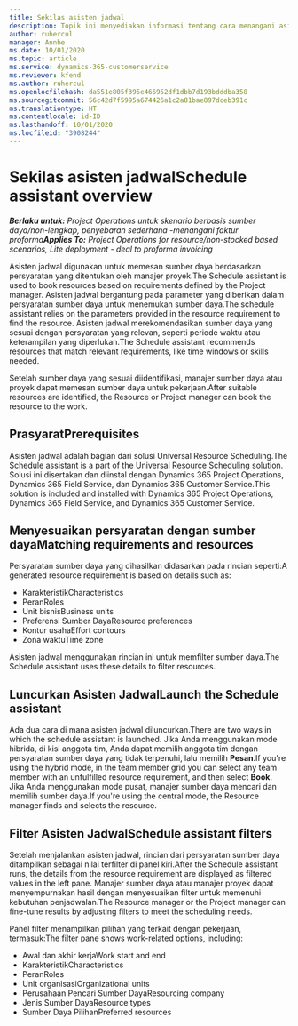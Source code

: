```yaml
---
title: Sekilas asisten jadwal
description: Topik ini menyediakan informasi tentang cara menangani asisten jadwal untuk memesan sumber daya.
author: ruhercul
manager: Annbe
ms.date: 10/01/2020
ms.topic: article
ms.service: dynamics-365-customerservice
ms.reviewer: kfend
ms.author: ruhercul
ms.openlocfilehash: da551e805f395e466952df1dbb7d193bdddba358
ms.sourcegitcommit: 56c42d7f5995a674426a1c2a81bae897dceb391c
ms.translationtype: HT
ms.contentlocale: id-ID
ms.lasthandoff: 10/01/2020
ms.locfileid: "3908244"
---
```

# <a name="schedule-assistant-overview"></a><span data-ttu-id="86b74-103">Sekilas asisten jadwal</span><span class="sxs-lookup"><span data-stu-id="86b74-103">Schedule assistant overview</span></span>

<span data-ttu-id="86b74-104">_**Berlaku untuk:** Project Operations untuk skenario berbasis sumber daya/non-lengkap, penyebaran sederhana -menangani faktur proforma_</span><span class="sxs-lookup"><span data-stu-id="86b74-104">_**Applies To:** Project Operations for resource/non-stocked based scenarios, Lite deployment - deal to proforma invoicing_</span></span>

<span data-ttu-id="86b74-105">Asisten jadwal digunakan untuk memesan sumber daya berdasarkan persyaratan yang ditentukan oleh manajer proyek.</span><span class="sxs-lookup"><span data-stu-id="86b74-105">The Schedule assistant is used to book resources based on requirements defined by the Project manager.</span></span> <span data-ttu-id="86b74-106">Asisten jadwal bergantung pada parameter yang diberikan dalam persyaratan sumber daya untuk menemukan sumber daya.</span><span class="sxs-lookup"><span data-stu-id="86b74-106">The schedule assistant relies on the parameters provided in the resource requirement to find the resource.</span></span> <span data-ttu-id="86b74-107">Asisten jadwal merekomendasikan sumber daya yang sesuai dengan persyaratan yang relevan, seperti periode waktu atau keterampilan yang diperlukan.</span><span class="sxs-lookup"><span data-stu-id="86b74-107">The Schedule assistant recommends resources that match relevant requirements, like time windows or skills needed.</span></span>

<span data-ttu-id="86b74-108">Setelah sumber daya yang sesuai diidentifikasi, manajer sumber daya atau proyek dapat memesan sumber daya untuk pekerjaan.</span><span class="sxs-lookup"><span data-stu-id="86b74-108">After suitable resources are identified, the Resource or Project manager can book the resource to the work.</span></span>

## <a name="prerequisites"></a><span data-ttu-id="86b74-109">Prasyarat</span><span class="sxs-lookup"><span data-stu-id="86b74-109">Prerequisites</span></span>

<span data-ttu-id="86b74-110">Asisten jadwal adalah bagian dari solusi Universal Resource Scheduling.</span><span class="sxs-lookup"><span data-stu-id="86b74-110">The Schedule assistant is a part of the Universal Resource Scheduling solution.</span></span> <span data-ttu-id="86b74-111">Solusi ini disertakan dan diinstal dengan Dynamics 365 Project Operations, Dynamics 365 Field Service, dan Dynamics 365 Customer Service.</span><span class="sxs-lookup"><span data-stu-id="86b74-111">This solution is included and installed with Dynamics 365 Project Operations, Dynamics 365 Field Service, and Dynamics 365 Customer Service.</span></span>

## <a name="matching-requirements-and-resources"></a><span data-ttu-id="86b74-112">Menyesuaikan persyaratan dengan sumber daya</span><span class="sxs-lookup"><span data-stu-id="86b74-112">Matching requirements and resources</span></span>

<span data-ttu-id="86b74-113">Persyaratan sumber daya yang dihasilkan didasarkan pada rincian seperti:</span><span class="sxs-lookup"><span data-stu-id="86b74-113">A generated resource requirement is based on details such as:</span></span>

-   <span data-ttu-id="86b74-114">Karakteristik</span><span class="sxs-lookup"><span data-stu-id="86b74-114">Characteristics</span></span>
-   <span data-ttu-id="86b74-115">Peran</span><span class="sxs-lookup"><span data-stu-id="86b74-115">Roles</span></span>
-   <span data-ttu-id="86b74-116">Unit bisnis</span><span class="sxs-lookup"><span data-stu-id="86b74-116">Business units</span></span>
-   <span data-ttu-id="86b74-117">Preferensi Sumber Daya</span><span class="sxs-lookup"><span data-stu-id="86b74-117">Resource preferences</span></span>
-   <span data-ttu-id="86b74-118">Kontur usaha</span><span class="sxs-lookup"><span data-stu-id="86b74-118">Effort contours</span></span>
-   <span data-ttu-id="86b74-119">Zona waktu</span><span class="sxs-lookup"><span data-stu-id="86b74-119">Time zone</span></span>

<span data-ttu-id="86b74-120">Asisten jadwal menggunakan rincian ini untuk memfilter sumber daya.</span><span class="sxs-lookup"><span data-stu-id="86b74-120">The Schedule assistant uses these details to filter resources.</span></span>

## <a name="launch-the-schedule-assistant"></a><span data-ttu-id="86b74-121">Luncurkan Asisten Jadwal</span><span class="sxs-lookup"><span data-stu-id="86b74-121">Launch the Schedule assistant</span></span>

<span data-ttu-id="86b74-122">Ada dua cara di mana asisten jadwal diluncurkan.</span><span class="sxs-lookup"><span data-stu-id="86b74-122">There are two ways in which the schedule assistant is launched.</span></span> <span data-ttu-id="86b74-123">Jika Anda menggunakan mode hibrida, di kisi anggota tim, Anda dapat memilih anggota tim dengan persyaratan sumber daya yang tidak terpenuhi, lalu memilih **Pesan**.</span><span class="sxs-lookup"><span data-stu-id="86b74-123">If you're using the hybrid mode, in the team member grid you can select any team member with an unfulfilled resource requirement, and then select **Book**.</span></span> <span data-ttu-id="86b74-124">Jika Anda menggunakan mode pusat, manajer sumber daya mencari dan memilih sumber daya.</span><span class="sxs-lookup"><span data-stu-id="86b74-124">If you're using the central mode, the Resource manager finds and selects the resource.</span></span>

## <a name="schedule-assistant-filters"></a><span data-ttu-id="86b74-125">Filter Asisten Jadwal</span><span class="sxs-lookup"><span data-stu-id="86b74-125">Schedule assistant filters</span></span>

<span data-ttu-id="86b74-126">Setelah menjalankan asisten jadwal, rincian dari persyaratan sumber daya ditampilkan sebagai nilai terfilter di panel kiri.</span><span class="sxs-lookup"><span data-stu-id="86b74-126">After the Schedule assistant runs, the details from the resource requirement are displayed as filtered values in the left pane.</span></span> <span data-ttu-id="86b74-127">Manajer sumber daya atau manajer proyek dapat menyempurnakan hasil dengan menyesuaikan filter untuk memenuhi kebutuhan penjadwalan.</span><span class="sxs-lookup"><span data-stu-id="86b74-127">The Resource manager or the Project manager can fine-tune results by adjusting filters to meet the scheduling needs.</span></span>

<span data-ttu-id="86b74-128">Panel filter menampilkan pilihan yang terkait dengan pekerjaan, termasuk:</span><span class="sxs-lookup"><span data-stu-id="86b74-128">The filter pane shows work-related options, including:</span></span>

-   <span data-ttu-id="86b74-129">Awal dan akhir kerja</span><span class="sxs-lookup"><span data-stu-id="86b74-129">Work start and end</span></span>
-   <span data-ttu-id="86b74-130">Karakteristik</span><span class="sxs-lookup"><span data-stu-id="86b74-130">Characteristics</span></span>
-   <span data-ttu-id="86b74-131">Peran</span><span class="sxs-lookup"><span data-stu-id="86b74-131">Roles</span></span>
-   <span data-ttu-id="86b74-132">Unit organisasi</span><span class="sxs-lookup"><span data-stu-id="86b74-132">Organizational units</span></span>
-   <span data-ttu-id="86b74-133">Perusahaan Pencari Sumber Daya</span><span class="sxs-lookup"><span data-stu-id="86b74-133">Resourcing company</span></span>
-   <span data-ttu-id="86b74-134">Jenis Sumber Daya</span><span class="sxs-lookup"><span data-stu-id="86b74-134">Resource types</span></span>
-   <span data-ttu-id="86b74-135">Sumber Daya Pilihan</span><span class="sxs-lookup"><span data-stu-id="86b74-135">Preferred resources</span></span>
